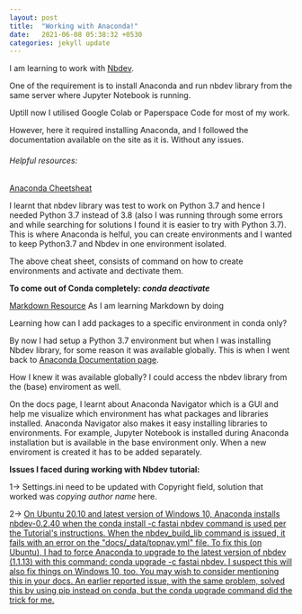 ```yaml
---
layout: post
title:  "Working with Anaconda!"
date:   2021-06-08 05:38:32 +0530
categories: jekyll update
---
```


I am learning to work with [Nbdev](https://nbdev.fast.ai/). 

One of the requirement is to install Anaconda and run nbdev library from the same server where Jupyter Notebook is running. 

Uptill now I utilised Google Colab or Paperspace Code for most of my work. 

However, here it required installing Anaconda, and I followed the documentation available on the site as it is. Without any issues. 

<h6>Helpful resources: </h6>

[Anaconda Cheetsheat](https://kapeli.com/cheat_sheets/Conda.docset/Contents/Resources/Documents/index)

I learnt that nbdev library was test to work on Python 3.7 and hence I needed Python 3.7 instead of 3.8 (also I was running through some errors and while searching for solutions I found it is easier to try with Python 3.7). This is where Anaconda is helful, you can create environments and I wanted to keep Python3.7 and Nbdev in one environment isolated. 

The above cheat sheet, consists of command on how to create environments and activate and dectivate them. 

**To come out of Conda completely: <em>conda deactivate</em>**

[Markdown Resource](https://www.markdownguide.org/basic-syntax/) As I am learning Markdown by doing


Learning how can I add packages to a specific environment in conda only?

By now I had setup a Python 3.7 environment but when I was installing Nbdev library, for some reason it was available globally. This is when I went back to [Anaconda Documentation page](https://docs.anaconda.com/anaconda/). 

How I knew it was available globally? 
I could access the nbdev library from the (base) enviroment as well.

On the docs page, I learnt about Anaconda Navigator which is a GUI and help me visualize which environment has what packages and libraries installed. Anaconda Navigator also makes it easy installing libraries to environments. For example, Jupyter Notebook is installed during Anaconda installation but is available in the base environment only. When a new enviroment is created it has to be added separately. 

**Issues I faced during working with Nbdev tutorial:**

1-> Settings.ini need to be updated with Copyright field, solution that worked was <em>copying author name</em> here.  

2-> [On Ubuntu 20.10 and latest version of Windows 10, Anaconda installs nbdev-0.2.40 when the conda install -c fastai nbdev command is used per the Tutorial's instructions. When the nbdev_build_lib command is issued, it fails with an error on the "docs/_data/topnav.yml" file. To fix this (on Ubuntu), I had to force Anaconda to upgrade to the latest version of nbdev (1.1.13) with this command: conda upgrade -c fastai nbdev. I suspect this will also fix things on Windows 10, too. You may wish to consider mentioning this in your docs. An earlier reported issue, with the same problem, solved this by using pip instead on conda, but the conda upgrade command did the trick for me.](https://github.com/fastai/nbdev/issues/451)


